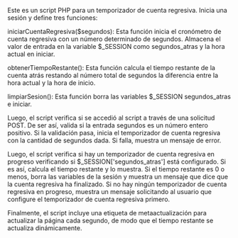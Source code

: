 Este es un script PHP para un temporizador de cuenta regresiva. Inicia una sesión y define tres funciones:

iniciarCuentaRegresiva($segundos): Esta función inicia el cronómetro de cuenta regresiva con un número determinado de segundos. Almacena el valor de entrada en la variable $_SESSION como segundos_atras y la hora actual en iniciar.

obtenerTiempoRestante(): Esta función calcula el tiempo restante de la cuenta atrás restando al número total de segundos la diferencia entre la hora actual y la hora de inicio.

limpiarSesion(): Esta función borra las variables $_SESSION segundos_atras e iniciar.

Luego, el script verifica si se accedió al script a través de una solicitud POST. De ser así, valida si la entrada segundos es un número entero positivo. Si la validación pasa, inicia el temporizador de cuenta regresiva con la cantidad de segundos dada. Si falla, muestra un mensaje de error.

Luego, el script verifica si hay un temporizador de cuenta regresiva en progreso verificando si $_SESSION['segundos_atras'] está configurado. Si es así, calcula el tiempo restante y lo muestra. Si el tiempo restante es 0 o menos, borra las variables de la sesión y muestra un mensaje que dice que la cuenta regresiva ha finalizado. Si no hay ningún temporizador de cuenta regresiva en progreso, muestra un mensaje solicitando al usuario que configure el temporizador de cuenta regresiva primero.

Finalmente, el script incluye una etiqueta de metaactualización para actualizar la página cada segundo, de modo que el tiempo restante se actualiza dinámicamente.